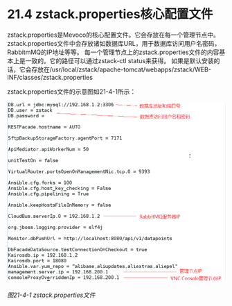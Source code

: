 # 21.4 zstack.properties核心配置文件

zstack.properties是Mevoco的核心配置文件。它会存放在每一个管理节点中。 zstack.properties文件中会存放诸如数据库URL，用于数据库访问用户名密码，RabbitmMQ的IP地址等等。 每一个管理节点上的zstack.properties文件的内容基本上是一致的。它的路径可以通过zstack-ctl status来获得。 如果是默认安装的话，它会存放在/usr/local/zstack/apache-tomcat/webapps/zstack/WEB-INF/classes/zstack.properties

zstack.properties文件的示意图如21-4-1所示：

![png](../images/21-4-1.png "图21-4-1  zstack.properties文件")
###### 图21-4-1  zstack.properties文件


